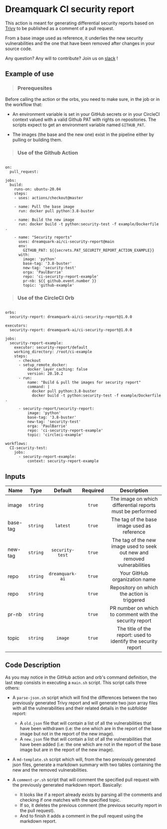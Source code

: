 # Dreamquark CI security report

This action is meant for generating differential security reports based on [Trivy](https://github.com/aquasecurity/trivy) to be published as a comment of a pull request. 

From a base image used as reference, it underlies the new security vulnerabilities and the one that have been removed after changes in your source code. 

Any question? Any will to contribute? Join us on [slack](https://join.slack.com/t/ci-security-report/shared_invite/zt-srjmw0ya-wErGpzx~Ogj2A3SoEU9WIg) ! 

## Example of use

>### Prerequesites

Before calling the action or the orbs, you need to make sure, in the job or in the workflow that:
  * An environment variable is set in your GitHub secrets or in your CircleCI context valued with
  a valid Github PAT with rights on repositories. The scripts expect to get an environment variable named
  `GITHUB_PAT`.

  * The images (the base and the new one) exist in the pipeline either by pulling or building them.  

>### Use of the Github Action

```name: Example of workflow for security report

on:
  pull_request:

jobs:
  build:
    runs-on: ubuntu-20.04
    steps:
    - uses: actions/checkout@master

    - name: Pull the base image
      run: docker pull python:3.8-buster

    - name: Build the new image
      run: docker build -t python:security-test -f example/Dockerfile .

    - name: "Security reports"
      uses: dreamquark-ai/ci-security-report@main
      env:
        GITHUB_PAT: ${{secrets.PAT_SECURITY_REPORT_ACTION_EXAMPLE}}
      with:
        image: 'python'
        base-tag: '3.8-buster'
        new-tag: 'security-test'
        orga: 'PaulBarrie'
        repo: 'ci-security-report-example'
        pr-nb: ${{ github.event.number }}
        topic: 'github-example'
```

>### Use of the CircleCI Orb

```version: 2.1

orbs:
  security-report: dreamquark-ai/ci-security-report@1.0.0

executors:
  security-report: dreamquark-ai/ci-security-report@1.0.0

jobs:
  security-report-example:
    executor: security-report/default
    working_directory: /root/ci-example
    steps:
      - checkout
      - setup_remote_docker:
          docker_layer_caching: false
          version: 20.10.2
      - run:
          name: "Build & pull the images for security report"
          command: |
            docker pull python:3.8-buster
            docker build -t python:security-test -f example/Dockerfile .
            
      - security-report/security-report:
          image: 'python'
          base-tag: '3.8-buster'
          new-tag: 'security-test'
          orga: 'PaulBarrie'
          repo: 'ci-security-report-example'
          topic: 'circleci-example'

workflows:
  CI-security-test:
    jobs:
      - security-report-example:
          context: security-report-example
```
## Inputs

|   Name  | Type | Default | Required | Description |
|---    |:-:    |:-: |:-: |:-: |
image | `string` |  | `true` | The image on which differential reports must be performed |a
base-tag | `string` | `latest` | `true` | The tag of the base image used as reference |a
new-tag | `string` | `security-test` | `true` | The tag of the new image used to seek out new and removed vulnerabilities |a
repo | `string` | `dreamquark-ai` | `true` |  Your GitHub organization name |a
repo | `string` |  | `true` |  Repository on which the action is triggered |a
pr-nb | `string` |  | `true` | PR number on which to comment with the security report |a
topic | `string` | `image` | `true` | The title of the report: used to identify the security report |a


## Code Description

As you may notice in the GitHub action and orb's command definition, the last step consists in executing a `main.sh` script. This script calls three others:

* A `parse-json.sh` script which will find the differences between the two previously generated Trivy report and will generate two json array files with all the vulnerabilities and their related details in the subfolder report:
  * A `old.json` file that will contain a list of all the vulnerabilities that have been withdrawn (i.e: the one which are in the report of the base image but not in the report of the new image).
  
  * A `new.json` file that will contain a list of all the vulnerabilities that have been added (i.e: the one which are not in the report of the base image but are in the report of the new image).

* A `md-template.sh` script which will, from the two previously generated json files, generate a markdown summary with two tables containing the new and the removed vulnerabilities.
* A `comment-pr.sh` script that will comment the specified pull request with the previously generated markdown report. Basically:
  * It looks like if a report already exists by parsing all the comments and checking if one matches with the specified topic.
  * If so, it deletes the previous comment (the previous security report in the pull request).
  * And to finish it adds a comment in the pull request using the markdown report.